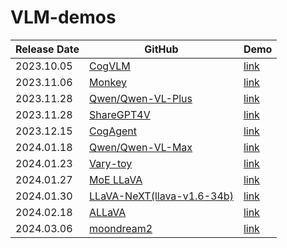 # VLM-demos

|Release Date | GitHub|Demo|
|-------------|--------|----|
| 2023.10.05  | [CogVLM](https://github.com/THUDM/CogVLM?tab=readme-ov-file#introduction-to-cogvlm)|  [link](http://36.103.203.44:7861/) |
| 2023.11.06 | [Monkey](https://github.com/Yuliang-Liu/Monkey) | [link](http://27.18.93.119:7681/)|
| 2023.11.28 | [Qwen/Qwen-VL-Plus](https://github.com/QwenLM/Qwen-VL) | [link](https://huggingface.co/spaces/Qwen/Qwen-VL-Plus)|
| 2023.11.28 | [ShareGPT4V](https://github.com/InternLM/InternLM-XComposer/tree/main/projects/ShareGPT4V) | [link](https://huggingface.co/spaces/Lin-Chen/ShareGPT4V-7B) |
| 2023.12.15  | [CogAgent](https://github.com/THUDM/CogVLM?tab=readme-ov-file#introduction-to-cogagent)|  [link](http://36.103.203.44:7861/) |
| 2024.01.18 | [Qwen/Qwen-VL-Max](https://github.com/QwenLM/Qwen-VL) | [link](https://huggingface.co/spaces/Qwen/Qwen-VL-Max) |
| 2024.01.23 | [Vary-toy](https://github.com/Ucas-HaoranWei/Vary-toy)| [link](https://vary.xiaomy.net/) |
| 2024.01.27 | [MoE LLaVA](https://github.com/PKU-YuanGroup/MoE-LLaVA)| [link](https://huggingface.co/spaces/LanguageBind/MoE-LLaVA)|
| 2024.01.30 | [LLaVA-NeXT(llava-v1.6-34b)](https://github.com/haotian-liu/LLaVA) | [link](https://llava.hliu.cc/)|
| 2024.02.18 | [ALLaVA](https://github.com/FreedomIntelligence/ALLaVA?tab=readme-ov-file)  | [link](https://allava.freedomai.cn/#/) |
| 2024.03.06 | [moondream2](https://github.com/vikhyat/moondream) | [link](https://huggingface.co/spaces/vikhyatk/moondream2) |
